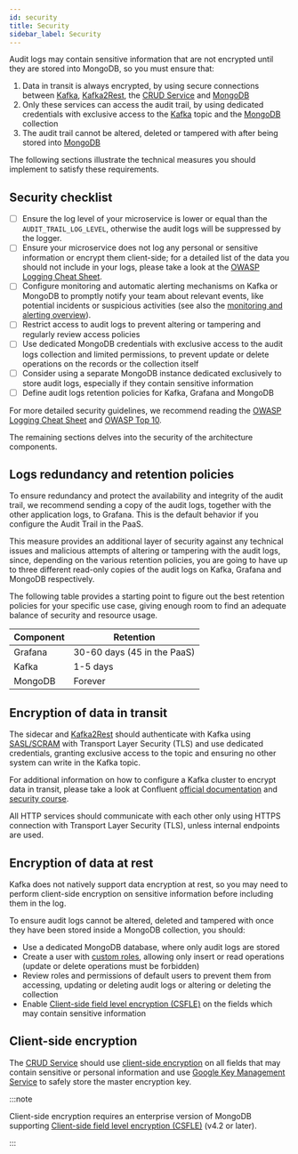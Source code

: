 ```yaml
---
id: security
title: Security
sidebar_label: Security
---
```


<!--
WARNING: this file was automatically generated by Mia-Platform Doc Aggregator.
DO NOT MODIFY IT BY HAND.
Instead, modify the source file and run the aggregator to regenerate this file.
-->

Audit logs may contain sensitive information that are not encrypted until they are stored into MongoDB, so you must ensure that:

1. Data in transit is always encrypted, by using secure connections between [Kafka][kafka], [Kafka2Rest][kafka2rest], the [CRUD Service][crud-service] and [MongoDB][mongodb]
2. Only these services can access the audit trail, by using dedicated credentials with exclusive access to the [Kafka][kafka] topic and the [MongoDB][mongodb] collection
3. The audit trail cannot be altered, deleted or tampered with after being stored into [MongoDB][mongodb]

The following sections illustrate the technical measures you should implement to satisfy these requirements.

## Security checklist

- [ ] Ensure the log level of your microservice is lower or equal than the `AUDIT_TRAIL_LOG_LEVEL`, otherwise the audit logs will be suppressed by the logger.
- [ ] Ensure your microservice does not log any personal or sensitive information or encrypt them client-side; for a detailed list of the data you should not include in your logs, please take a look at the [OWASP Logging Cheat Sheet][owasp-logging-cheat-sheet-data-to-exclude].
- [ ] Configure monitoring and automatic alerting mechanisms on Kafka or MongoDB to promptly notify your team about relevant events, like potential incidents or suspicious activities (see also the [monitoring and alerting overview][overview-monitoring-alerting]).
- [ ] Restrict access to audit logs to prevent altering or tampering and regularly review access policies
- [ ] Use dedicated MongoDB credentials with exclusive access to the audit logs collection and limited permissions, to prevent update or delete operations on the records or the collection itself
- [ ] Consider using a separate MongoDB instance dedicated exclusively to store audit logs, especially if they contain sensitive information
- [ ] Define audit logs retention policies for Kafka, Grafana and MongoDB

For more detailed security guidelines, we recommend reading the [OWASP Logging Cheat Sheet][owasp-logging-cheat-sheet] and [OWASP Top 10][owasp-top-10-logging-monitoring-failures].

The remaining sections delves into the security of the architecture components.

## Logs redundancy and retention policies

To ensure redundancy and protect the availability and integrity of the audit trail, we recommend sending a copy of the audit logs, together with the other application logs, to Grafana. This is the default behavior if you configure the Audit Trail in the PaaS.

This measure provides an additional layer of security against any technical issues and malicious attempts of altering or tampering with the audit logs, since, depending on the various retention policies, you are going to have up to three different read-only copies of the audit logs on Kafka, Grafana and MongoDB respectively.

The following table provides a starting point to figure out the best retention policies for your specific use case, giving enough room to find an adequate balance of security and resource usage.

| Component | Retention                   |
|-----------|-----------------------------|
| Grafana   | 30-60 days (45 in the PaaS) |
| Kafka     | 1-5 days                    |
| MongoDB   | Forever                     |

## Encryption of data in transit

The sidecar and [Kafka2Rest][kafka2rest] should authenticate with Kafka using [SASL/SCRAM][kafka-sasl-scram] with Transport Layer Security (TLS) and use dedicated credentials, granting exclusive access to the topic and ensuring no other system can write in the Kafka topic.

For additional information on how to configure a Kafka cluster to encrypt data in transit, please take a look at Confluent [official documentation][kafka-encryption] and [security course][kafka-security-course].

All HTTP services should communicate with each other only using HTTPS connection with Transport Layer Security (TLS), unless internal endpoints are used.

## Encryption of data at rest

Kafka does not natively support data encryption at rest, so you may need to perform client-side encryption on sensitive information before including them in the log.

To ensure audit logs cannot be altered, deleted and tampered with once they have been stored inside a MongoDB collection, you should:

- Use a dedicated MongoDB database, where only audit logs are stored
- Create a user with [custom roles][mongodb-user-roles], allowing only insert or read operations (update or delete operations must be forbidden)
- Review roles and permissions of default users to prevent them from accessing, updating or deleting audit logs or altering or deleting the collection
- Enable [Client-side field level encryption (CSFLE)][mongodb-csfle] on the fields which may contain sensitive information

## Client-side encryption

The [CRUD Service][crud-service] should use [client-side encryption][crud-service-csfle] on all fields that may contain sensitive or personal information and use [Google Key Management Service][crud-service-google-kms] to safely store the master encryption key.

:::note

Client-side encryption requires an enterprise version of MongoDB supporting [Client-side field level encryption (CSFLE)][mongodb-csfle] (v4.2 or later).

:::


[kafka]: https://kafka.apache.org/
[kafka-encryption]: https://docs.confluent.io/platform/current/kafka/encryption.html
[kafka-sasl-scram]: https://docs.confluent.io/platform/current/kafka/authentication_sasl/authentication_sasl_scram.html
[kafka-security-course]: https://developer.confluent.io/courses/security/intro/
[mongodb]: https://www.mongodb.com
[mongodb-csfle]: https://www.mongodb.com/docs/v7.0/core/csfle/
[mongodb-user-roles]: https://www.mongodb.com/docs/manual/core/security-user-defined-roles/
[owasp-logging-cheat-sheet]: https://cheatsheetseries.owasp.org/cheatsheets/Logging_Cheat_Sheet.html
[owasp-logging-cheat-sheet-data-to-exclude]: https://cheatsheetseries.owasp.org/cheatsheets/Logging_Cheat_Sheet.html#data-to-exclude
[owasp-top-10-logging-monitoring-failures]: https://owasp.org/Top10/A09_2021-Security_Logging_and_Monitoring_Failures/

[crud-service]: /runtime_suite/crud-service/10_overview_and_usage.md
[crud-service-csfle]: /development_suite/api-console/api-design/gdpr.md#client-side-encryption
[crud-service-google-kms]: /runtime_suite/crud-service/30_encryption_configuration.md#configure-csfle-with-the-google-cloud-platform-gcp
[kafka2rest]: /runtime_suite/crud-service/10_overview_and_usage.md

[overview-monitoring-alerting]: 10_overview.md#monitoring-and-alerting
